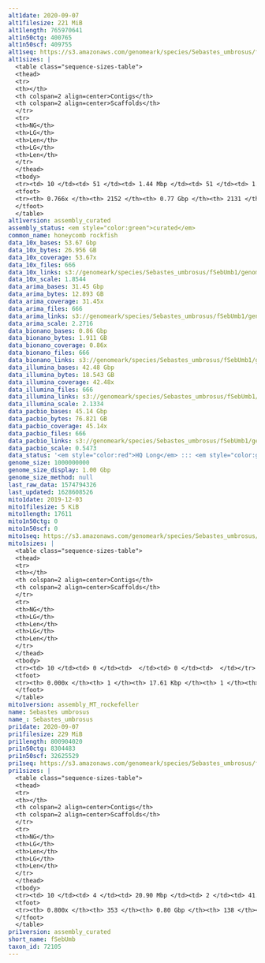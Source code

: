 ```yaml
---
alt1date: 2020-09-07
alt1filesize: 221 MiB
alt1length: 765970641
alt1n50ctg: 400765
alt1n50scf: 409755
alt1seq: https://s3.amazonaws.com/genomeark/species/Sebastes_umbrosus/fSebUmb1/assembly_curated/fSebUmb1.alt.cur.20200907.fasta.gz
alt1sizes: |
  <table class="sequence-sizes-table">
  <thead>
  <tr>
  <th></th>
  <th colspan=2 align=center>Contigs</th>
  <th colspan=2 align=center>Scaffolds</th>
  </tr>
  <tr>
  <th>NG</th>
  <th>LG</th>
  <th>Len</th>
  <th>LG</th>
  <th>Len</th>
  </tr>
  </thead>
  <tbody>
  <tr><td> 10 </td><td> 51 </td><td> 1.44 Mbp </td><td> 51 </td><td> 1.44 Mbp </td></tr>  <tr><td> 20 </td><td> 136 </td><td> 0.97 Mbp </td><td> 136 </td><td> 0.97 Mbp </td></tr>  <tr><td> 30 </td><td> 252 </td><td> 0.74 Mbp </td><td> 252 </td><td> 0.74 Mbp </td></tr>  <tr><td> 40 </td><td> 414 </td><td> 0.54 Mbp </td><td> 413 </td><td> 0.54 Mbp </td></tr>  <tr style="background-color:#cccccc;"><td> 50 </td><td> 626 </td><td> 400.77 Kbp </td><td> 624 </td><td> 409.76 Kbp </td></tr>  <tr><td> 60 </td><td> 920 </td><td> 280.66 Kbp </td><td> 915 </td><td> 282.70 Kbp </td></tr>  <tr><td> 70 </td><td> 1392 </td><td> 156.67 Kbp </td><td> 1384 </td><td> 157.87 Kbp </td></tr>  <tr><td> 80 </td><td> 0 </td><td>  </td><td> 0 </td><td>  </td></tr>  <tr><td> 90 </td><td> 0 </td><td>  </td><td> 0 </td><td>  </td></tr>  <tr><td> 100 </td><td> 0 </td><td>  </td><td> 0 </td><td>  </td></tr>  </tbody>
  <tfoot>
  <tr><th> 0.766x </th><th> 2152 </th><th> 0.77 Gbp </th><th> 2131 </th><th> 0.77 Gbp </th></tr>
  </tfoot>
  </table>
alt1version: assembly_curated
assembly_status: <em style="color:green">curated</em>
common_name: honeycomb rockfish
data_10x_bases: 53.67 Gbp
data_10x_bytes: 26.956 GB
data_10x_coverage: 53.67x
data_10x_files: 666
data_10x_links: s3://genomeark/species/Sebastes_umbrosus/fSebUmb1/genomic_data/10x/<br>
data_10x_scale: 1.8544
data_arima_bases: 31.45 Gbp
data_arima_bytes: 12.893 GB
data_arima_coverage: 31.45x
data_arima_files: 666
data_arima_links: s3://genomeark/species/Sebastes_umbrosus/fSebUmb1/genomic_data/arima/<br>
data_arima_scale: 2.2716
data_bionano_bases: 0.86 Gbp
data_bionano_bytes: 1.911 GB
data_bionano_coverage: 0.86x
data_bionano_files: 666
data_bionano_links: s3://genomeark/species/Sebastes_umbrosus/fSebUmb1/genomic_data/bionano/<br>
data_illumina_bases: 42.48 Gbp
data_illumina_bytes: 18.543 GB
data_illumina_coverage: 42.48x
data_illumina_files: 666
data_illumina_links: s3://genomeark/species/Sebastes_umbrosus/fSebUmb1/genomic_data/illumina/<br>
data_illumina_scale: 2.1334
data_pacbio_bases: 45.14 Gbp
data_pacbio_bytes: 76.821 GB
data_pacbio_coverage: 45.14x
data_pacbio_files: 666
data_pacbio_links: s3://genomeark/species/Sebastes_umbrosus/fSebUmb1/genomic_data/pacbio/<br>
data_pacbio_scale: 0.5473
data_status: '<em style="color:red">HQ Long</em> ::: <em style="color:green">Long</em> ::: <em style="color:green">Short</em> ::: <em style="color:green">Phasing</em> ::: <em style="color:green">Scaffolding</em>'
genome_size: 1000000000
genome_size_display: 1.00 Gbp
genome_size_method: null
last_raw_data: 1574794326
last_updated: 1628608526
mito1date: 2019-12-03
mito1filesize: 5 KiB
mito1length: 17611
mito1n50ctg: 0
mito1n50scf: 0
mito1seq: https://s3.amazonaws.com/genomeark/species/Sebastes_umbrosus/fSebUmb1/assembly_MT_rockefeller/fSebUmb1.MT.20191203.fasta.gz
mito1sizes: |
  <table class="sequence-sizes-table">
  <thead>
  <tr>
  <th></th>
  <th colspan=2 align=center>Contigs</th>
  <th colspan=2 align=center>Scaffolds</th>
  </tr>
  <tr>
  <th>NG</th>
  <th>LG</th>
  <th>Len</th>
  <th>LG</th>
  <th>Len</th>
  </tr>
  </thead>
  <tbody>
  <tr><td> 10 </td><td> 0 </td><td>  </td><td> 0 </td><td>  </td></tr>  <tr><td> 20 </td><td> 0 </td><td>  </td><td> 0 </td><td>  </td></tr>  <tr><td> 30 </td><td> 0 </td><td>  </td><td> 0 </td><td>  </td></tr>  <tr><td> 40 </td><td> 0 </td><td>  </td><td> 0 </td><td>  </td></tr>  <tr style="background-color:#cccccc;"><td> 50 </td><td> 0 </td><td style="background-color:#ff8888;">  </td><td> 0 </td><td style="background-color:#ff8888;">  </td></tr>  <tr><td> 60 </td><td> 0 </td><td>  </td><td> 0 </td><td>  </td></tr>  <tr><td> 70 </td><td> 0 </td><td>  </td><td> 0 </td><td>  </td></tr>  <tr><td> 80 </td><td> 0 </td><td>  </td><td> 0 </td><td>  </td></tr>  <tr><td> 90 </td><td> 0 </td><td>  </td><td> 0 </td><td>  </td></tr>  <tr><td> 100 </td><td> 0 </td><td>  </td><td> 0 </td><td>  </td></tr>  </tbody>
  <tfoot>
  <tr><th> 0.000x </th><th> 1 </th><th> 17.61 Kbp </th><th> 1 </th><th> 17.61 Kbp </th></tr>
  </tfoot>
  </table>
mito1version: assembly_MT_rockefeller
name: Sebastes umbrosus
name_: Sebastes_umbrosus
pri1date: 2020-09-07
pri1filesize: 229 MiB
pri1length: 800904020
pri1n50ctg: 8304483
pri1n50scf: 32625529
pri1seq: https://s3.amazonaws.com/genomeark/species/Sebastes_umbrosus/fSebUmb1/assembly_curated/fSebUmb1.pri.cur.20200907.fasta.gz
pri1sizes: |
  <table class="sequence-sizes-table">
  <thead>
  <tr>
  <th></th>
  <th colspan=2 align=center>Contigs</th>
  <th colspan=2 align=center>Scaffolds</th>
  </tr>
  <tr>
  <th>NG</th>
  <th>LG</th>
  <th>Len</th>
  <th>LG</th>
  <th>Len</th>
  </tr>
  </thead>
  <tbody>
  <tr><td> 10 </td><td> 4 </td><td> 20.90 Mbp </td><td> 2 </td><td> 41.17 Mbp </td></tr>  <tr><td> 20 </td><td> 9 </td><td> 18.80 Mbp </td><td> 4 </td><td> 38.61 Mbp </td></tr>  <tr><td> 30 </td><td> 15 </td><td> 15.67 Mbp </td><td> 7 </td><td> 36.01 Mbp </td></tr>  <tr><td> 40 </td><td> 23 </td><td> 11.45 Mbp </td><td> 10 </td><td> 34.91 Mbp </td></tr>  <tr style="background-color:#cccccc;"><td> 50 </td><td> 33 </td><td style="background-color:#88ff88;"> 8.30 Mbp </td><td> 13 </td><td style="background-color:#88ff88;"> 32.63 Mbp </td></tr>  <tr><td> 60 </td><td> 47 </td><td> 5.85 Mbp </td><td> 16 </td><td> 30.65 Mbp </td></tr>  <tr><td> 70 </td><td> 69 </td><td> 3.49 Mbp </td><td> 20 </td><td> 27.31 Mbp </td></tr>  <tr><td> 80 </td><td> 0 </td><td>  </td><td> 105 </td><td> 39.23 Kbp </td></tr>  <tr><td> 90 </td><td> 0 </td><td>  </td><td> 0 </td><td>  </td></tr>  <tr><td> 100 </td><td> 0 </td><td>  </td><td> 0 </td><td>  </td></tr>  </tbody>
  <tfoot>
  <tr><th> 0.800x </th><th> 353 </th><th> 0.80 Gbp </th><th> 138 </th><th> 0.80 Gbp </th></tr>
  </tfoot>
  </table>
pri1version: assembly_curated
short_name: fSebUmb
taxon_id: 72105
---
```

